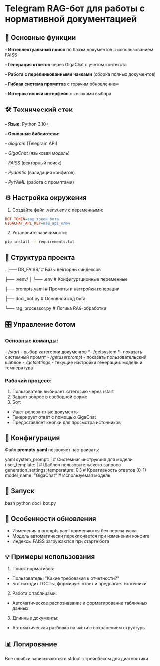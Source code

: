 # Telegram RAG-бот для работы с нормативной документацией

## 📌 Основные функции

**- Интеллектуальный поиск** по базам документов с использованием FAISS

**- Генерация ответов** через GigaChat с учетом контекста

**- Работа с перелинкованными чанками** (сборка полных документов)

**- Гибкая система промптов** с горячим обновлением

**- Интерактивный интерфейс** с кнопками выбора

## 🛠 Технический стек

**- Язык:** Python 3.10+

**- Основные библиотеки:**

*- aiogram* (Telegram API)

*- GigaChat* (языковая модель)

*- FAISS* (векторный поиск)

*- Pydantic* (валидация конфигов)

*- PyYAML* (работа с промптами)

## ⚙️ Настройка окружения

1. Создайте файл .venv/.env с переменными:

```ini
BOT_TOKEN=ваш_токен_бота
GIGACHAT_API_KEY=ваш_api_ключ
```

2. Установите зависимости:

```bash
pip install -r requirements.txt
```

## 📂 Структура проекта
.
├── DB_FAISS/              # Базы векторных индексов

├── .venv/
│   └── .env               # Конфигурационные переменные

├── prompts.yaml           # Промпты и настройки генерации

├── doci_bot.py            # Основной код бота

└── rag_processor.py       # Логика RAG-обработки

## 🎛 Управление ботом

### Основные команды:

*- /start* - выбор категории документов
*- /getsystem *- показать системный промпт
*- /getuserprompt* - показать пользовательский шаблон
*- /getsettings* - текущие настройки генерации: модель и температура

### Рабочий процесс:

1. Пользователь выбирает категорию через /start
2. Задает вопрос в свободной форме
3. Бот:
- Ищет релевантные документы
- Генерирует ответ с помощью GigaChat
- Предоставляет кнопки для просмотра источников

## 🔧 Конфигурация
Файл **prompts.yaml** позволяет настраивать:

yaml
system_prompt: |  # Системная инструкция для модели
user_template: |  # Шаблон пользовательского запроса
generation_settings:
  temperature: 0.3  # Креативность ответов (0-1)
  model_name: "GigaChat"  # Используемая модель

## 🚀 Запуск

bash
python doci_bot.py

## 🔄 Особенности обновления

- Изменения в prompts.yaml применяются без перезапуска
- Модель автоматически переключается при изменении конфига
- Индексы FAISS загружаются при старте бота

## 💡 Примеры использования

1. Поиск нормативов:
- Пользователь: "Какие требования к отчетности?"
- Бот находит ГОСТы, формирует ответ и предлагает источники
2. Работа с таблицами:
- Автоматическое распознавание и форматирование табличных данных
3. Длинные документы:
- Автоматическая разбивка на части с сохранением структуры

## 📊 Логирование
Все ошибки записываются в stdout с трейсбэком для диагностики
